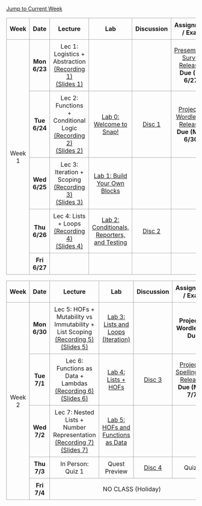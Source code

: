 <!-- Add styles for alternating row colors and borders -->
<style>
    .schedule-table {
        border-collapse: collapse;
        width: 100%;
        text-align: center;
    }
    .schedule-table th, .schedule-table td {
        border: 1px solid #A9A9A9; /* Darker border for all rows and columns */
        padding: 8px;
    }
</style>

<!-- Add a jump-to button to navigate to the current week -->
<p>
    <a href="#week1">Jump to Current Week</a>
</p>

<!-- Week 1 Calendar -->
<table class="table table-bordered schedule-table" id="week1">
  <thead>
    <tr>
      <th class="center schedule-week-num">Week</th>
      <th>Date</th>
      <th>Lecture</th>
      <th>Lab</th>
      <th>Discussion</th>
      <th>Assignment / Exam</th>
    </tr>
  </thead>
  <tbody class="content">
    <tr>
        <td class="schedule-week-num" rowspan=5>Week 1</td> <!-- Week Number -->
        <th>Mon 6/23</th> <!-- Date -->
        <td>
            Lec 1: Logistics + Abstraction<br/>
            <a href="#">(Recording 1)</a><br/>
            <a href="#">(Slides 1)</a>
        </td>
        <td></td> <!-- Lab -->
        <td></td> <!-- Discussion -->
        <td>            <a href="https://forms.gle/C6uKxjXNwCrPj4Kp8">
                Presemester Survey Released
            </a><br/><b>Due (FRI 6/27)</b></td> <!-- Assignment / Exam -->
    </tr>
    <tr>
        <th>Tue 6/24</th> <!-- Date -->
        <td>
            Lec 2: Functions + Conditional Logic<br/>
            <a href="#">(Recording 2)</a><br/>
            <a href="#">(Slides 2)</a>
        </td>
        <td><a href="/su25/lab_directory">Lab 0: Welcome to Snap!</a></td> <!-- Lab -->
        <td><a href="/su25/discussion">Disc 1</a></td> <!-- Discussion -->
        <td>  <a href="#">
                Project 1: Wordle-lite Released
            </a><br/><b>Due (MON 6/30)</b></td>
        </td>
    </tr>
    <tr>
        <th>Wed 6/25</th> <!-- Date -->
        <td>
            Lec 3: Iteration + Scoping<br/>
            <a href="#">(Recording 3)</a><br/>
            <a href="#">(Slides 3)</a>
        </td>
        <td><a href="/su25/lab_directory">Lab 1: Build Your Own Blocks</a></td> <!-- Lab -->
        <td></td> <!-- Discussion -->
        <td></td>
    </tr>
    <tr>
        <th>Thu 6/26</th> <!-- Date -->
        <td>
            Lec 4: Lists + Loops<br/>
            <a href="#">(Recording 4)</a><br/>
            <a href="#">(Slides 4)</a>
        </td>
        <td><a href="/su25/lab_directory">Lab 2: Conditionals, Reporters, and Testing</a></td> <!-- Lab -->
        <td><a href="/su25/discussion">Disc 2</a></td> <!-- Discussion -->
        <td></td>
    </tr>
    <tr>
        <th>Fri 6/27</th> <!-- Date -->
        <td></td> <!-- Lecture -->
        <td></td> <!-- Lab -->
        <td></td> <!-- Discussion -->
        <td></td> <!-- Assignment / Exam -->
    </tr>
  </tbody>
</table>

<!-- Week 2 Calendar -->
<table class="table table-bordered schedule-table" id="week2">
  <thead>
    <tr>
      <th class="center schedule-week-num">Week</th>
      <th>Date</th>
      <th>Lecture</th>
      <th>Lab</th>
      <th>Discussion</th>
      <th>Assignment / Exam</th>
    </tr>
  </thead>
  <tbody class="content">
    <tr>
        <td class="schedule-week-num" rowspan=5>Week 2</td> <!-- Week Number -->
        <th>Mon 6/30</th> <!-- Date -->
        <td>
            Lec 5: HOFs + Mutability vs Immutability + List Scoping<br/>
            <a href="#">(Recording 5)</a><br/>
            <a href="#">(Slides 5)</a>
        </td>
        <td><a href="/su25/lab_directory">Lab 3: Lists and Loops (Iteration)</a></td> <!-- Lab -->
        <td></td> <!-- Discussion -->
        <td> <b>Project 1: Wordle-lite Due</b>
        </td>
    </tr>
    <tr>
        <th>Tue 7/1</th> <!-- Date -->
        <td>
            Lec 6: Functions as Data + Lambdas<br/>
            <a href="#">(Recording 6)</a><br/>
            <a href="#">(Slides 6)</a>
        </td>
        <td><a href="/su25/lab_directory">Lab 4: Lists + HOFs</a></td> <!-- Lab -->
        <td><a href="/su25/discussion">Disc 3</a></td> <!-- Discussion -->
        <td>
            <a href="#">Project 2: Spelling Bee Released</a><br/><b>Due (MON 7/7)</b>
        </td>
    </tr>
    <tr>
        <th>Wed 7/2</th> <!-- Date -->
        <td>
            Lec 7: Nested Lists + Number Representation<br/>
            <a href="#">(Recording 7)</a><br/>
            <a href="#">(Slides 7)</a>
        </td>
        <td><a href="/su25/lab_directory">Lab 5: HOFs and Functions as Data</a></td> <!-- Lab -->
        <td></td> <!-- Discussion -->
        <td></td>
    </tr>
    <tr>
        <th>Thu 7/3</th> <!-- Date -->
        <td>
            In Person: Quiz 1<br/>
        </td>
        <td>Quest Preview</td> <!-- Lab with no link -->
        <td><a href="/su25/discussion">Disc 4</a></td> <!-- Discussion -->
        <td>Quiz 1</td> <!-- Assignment / Exam -->
    </tr>
    <tr>
        <th>Fri 7/4</th> <!-- Date -->
        <td colspan="4">NO CLASS (Holiday)</td>
        <td></td>
    </tr>
  </tbody>
</table>
